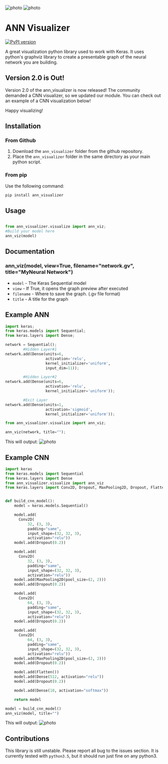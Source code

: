 ![photo](https://i.imgur.com/DrZJOzy.png)
![photo](https://i.imgur.com/EHIoNoR.png)

# ANN Visualizer
[![PyPI version](https://badge.fury.io/py/ann_visualizer.svg)](https://badge.fury.io/py/ann_visualizer)

A great visualization python library used to work with Keras. It uses python's graphviz library to create a presentable graph of the neural network you are building.

## Version 2.0 is Out!

Version 2.0 of the ann_visualizer is now released! The community demanded a CNN visualizer, so we updated our module. You can check out an example of a CNN visualization below!

Happy visualizing!

## Installation
### From Github
1. Download the `ann_visualizer` folder from the github repository.
2. Place the `ann_visualizer` folder in the same directory as your main python script.

### From pip
Use the following command:

```bash
pip install ann_visualizer
```

## Usage

```python

from ann_visualizer.visualize import ann_viz;
#Build your model here
ann_viz(model)
```

## Documentation

### ann_viz(model, view=True, filename="network.gv", title="MyNeural Network")
* `model` - The Keras Sequential model
* `view` - If True, it opens the graph preview after executed
* `filename` - Where to save the graph. (.gv file format)
* `title` - A title for the graph

## Example ANN
```python
import keras;
from keras.models import Sequential;
from keras.layers import Dense;

network = Sequential();
        #Hidden Layer#1
network.add(Dense(units=6,
                  activation='relu',
                  kernel_initializer='uniform',
                  input_dim=11));

        #Hidden Layer#2
network.add(Dense(units=6,
                  activation='relu',
                  kernel_initializer='uniform'));

        #Exit Layer
network.add(Dense(units=1,
                  activation='sigmoid',
                  kernel_initializer='uniform'));

from ann_visualizer.visualize import ann_viz;

ann_viz(network, title="");
```

This will output:
![photo](https://i.imgur.com/ngThGlk.png)

## Example CNN
```python
import keras
from keras.models import Sequential
from keras.layers import Dense
from ann_visualizer.visualize import ann_viz
from keras.layers import Conv2D, Dropout, MaxPooling2D, Dropout, Flatten


def build_cnn_model():
    model = keras.models.Sequential()

    model.add(
      Conv2D(
          32, (3, 3),
          padding="same",
          input_shape=(32, 32, 3),
          activation="relu"))
    model.add(Dropout(0.2))

    model.add(
      Conv2D(
          32, (3, 3),
          padding="same",
          input_shape=(32, 32, 3),
          activation="relu"))
    model.add(MaxPooling2D(pool_size=(2, 2)))
    model.add(Dropout(0.2))

    model.add(
      Conv2D(
          64, (3, 3),
          padding="same",
          input_shape=(32, 32, 3),
          activation="relu"))
    model.add(Dropout(0.2))

    model.add(
      Conv2D(
          64, (3, 3),
          padding="same",
          input_shape=(32, 32, 3),
          activation="relu"))
    model.add(MaxPooling2D(pool_size=(2, 2)))
    model.add(Dropout(0.2))

    model.add(Flatten())
    model.add(Dense(512, activation="relu"))
    model.add(Dropout(0.2))

    model.add(Dense(10, activation="softmax"))

    return model

model = build_cnn_model()
ann_viz(model, title="")
```

This will output:
![photo](https://i.imgur.com/v3QpACl.png)

## Contributions
This library is still unstable. Please report all bug to the issues section. It is currently tested with `python3.5`, but it should run just fine on any python3.
